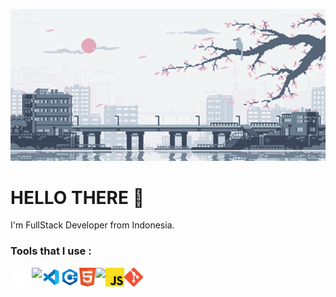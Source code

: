 <p align="center">
    <img src="/img/68747470733a2f2f632e74656e6f722e636f6d2f7a48693179792d5179545541414141642f616e696d652d747261696e2e676966.gif">
</p>

# HELLO THERE :wave:
<p>
    I'm FullStack Developer from Indonesia.
</p>

### Tools that I use :
<p>    
    <img height="30px" align="left" src="/img/terminal.svg">
    <img height="30px" align="left" src="https://upload.wikimedia.org/wikipedia/commons/9/9f/Vimlogo.svg">
    <img height="30px" align="left" src="/img/vsCode.svg">
    <img height="30px" align="left" src="/img/c++.svg">
    <img height="30px" align="left" src="/img/html.svg">
    <img height="30px" align="left" src="/img/css.svg">
    <img height="30px" align="left" src="/img/javaScript.svg">
    <img height="30px" align="left" src="/img/git.svg" >
    <!-- <img height="30px" align="left" src=""> -->
</p>
